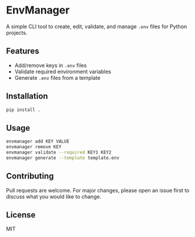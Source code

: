# EnvManager

A simple CLI tool to create, edit, validate, and manage `.env` files for Python projects.

## Features
- Add/remove keys in `.env` files
- Validate required environment variables
- Generate `.env` files from a template

## Installation
```bash
pip install .
```

## Usage
```bash
envmanager add KEY VALUE
envmanager remove KEY
envmanager validate --required KEY1 KEY2
envmanager generate --template template.env
```

## Contributing
Pull requests are welcome. For major changes, please open an issue first to discuss what you would like to change.

## License
MIT 